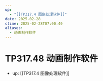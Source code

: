 ```yaml
---
up:
  - "[[TP317.4 图像处理软件]]"
date: 2025-02-28
ctime: 2025-02-28T07:00:40
aliases:
  - 动画制作软件
---
```


# TP317.48 动画制作软件

- up: [[TP317.4 图像处理软件]]
